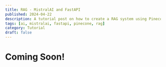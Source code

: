 ```yaml
---
title: RAG - MistralAI and FastAPI
published: 2024-04-22
description: A tutorial post on how to create a RAG system using Pinecone, MistralAI and FastAPI
tags: [ai, mistralai, fastapi, pinecone, rag]
category: Tutorial
draft: false
---
```


# Coming Soon!
